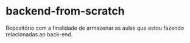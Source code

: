 # backend-from-scratch
Repositório com a finalidade de armazenar as aulas que estou fazendo relacionadas ao back-end.
